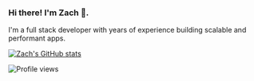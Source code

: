 ### Hi there! I'm Zach 🙂.

I'm a full stack developer with years of experience building scalable and performant apps.

[![Zach's GitHub stats](https://github-readme-stats.vercel.app/api?username=zkirby&theme=graywhite&show_icons=true&count_private=true)](https://github.com/anuraghazra/github-readme-stats)


![Profile views](https://gpvc.arturio.dev/zkirby)
